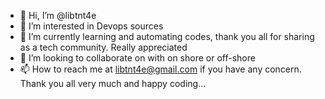 - 👋 Hi, I’m @libtnt4e
- 👀 I’m interested in Devops sources
- 🌱 I’m currently learning and automating codes, thank you all for sharing as a tech community. Really appreciated
- 💞️ I’m looking to collaborate on with on shore or off-shore 
- 📫 How to reach me at libtnt4e@gmail.com if you have any concern. Thank you all very much and happy coding...

<!---
libtnt4e/libtnt4e is a ✨ special ✨ repository because its `README.md` (this file) appears on your GitHub profile.
You can click the Preview link to take a look at your changes.
--->
